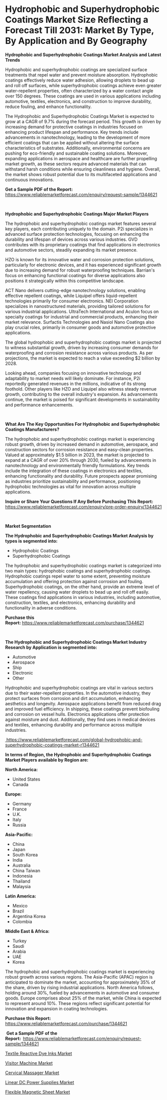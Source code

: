 <p><h1>Hydrophobic and Superhydrophobic Coatings Market Size Reflecting a Forecast Till 2031: Market By Type, By Application and By Geography</h1></p><p><strong>Hydrophobic and Superhydrophobic Coatings Market Analysis and Latest Trends</strong></p>
<p><p>Hydrophobic and superhydrophobic coatings are specialized surface treatments that repel water and prevent moisture absorption. Hydrophobic coatings effectively reduce water adhesion, allowing droplets to bead up and roll off surfaces, while superhydrophobic coatings achieve even greater water-repellent properties, often characterized by a water contact angle over 150 degrees. These coatings are used in various applications including automotive, textiles, electronics, and construction to improve durability, reduce fouling, and enhance functionality.</p><p>The Hydrophobic and Superhydrophobic Coatings Market is expected to grow at a CAGR of 9.7% during the forecast period. This growth is driven by increasing demand for protective coatings in industries focused on enhancing product lifespan and performance. Key trends include advancements in nanotechnology, leading to the development of more efficient coatings that can be applied without altering the surface characteristics of substrates. Additionally, environmental concerns are pushing for eco-friendly and sustainable coating solutions. Moreover, expanding applications in aerospace and healthcare are further propelling market growth, as these sectors require advanced materials that can withstand harsh conditions while ensuring cleanliness and hygiene. Overall, the market shows robust potential due to its multifaceted applications and continuous innovations.</p></p>
<p><strong>Get a Sample PDF of the Report:&nbsp;</strong> <a href="https://www.reliablemarketforecast.com/enquiry/request-sample/1344621?utm_campaign=1283&utm_medium=2&utm_source=Github&utm_content=ia&utm_term=30092024&utm_id=hydrophobic-and-superhydrophobic-coatings">https://www.reliablemarketforecast.com/enquiry/request-sample/1344621</a></p>
<p>&nbsp;</p>
<p><strong>Hydrophobic and Superhydrophobic Coatings Major Market Players</strong></p>
<p><p>The hydrophobic and superhydrophobic coatings market features several key players, each contributing uniquely to the domain. P2i specializes in advanced surface protection technologies, focusing on enhancing the durability and lifespan of devices across various industries. GVD contributes with its proprietary coatings that find applications in electronics and automotive sectors, steadily expanding its market presence.</p><p>HZO is known for its innovative water and corrosion protection solutions, particularly for electronic devices, and it has experienced significant growth due to increasing demand for robust waterproofing techniques. Barrian's focus on enhancing functional coatings for diverse applications also positions it strategically within this competitive landscape.</p><p>ACT Nano delivers cutting-edge nanotechnology solutions, enabling effective repellent coatings, while Liquipel offers liquid-repellent technologies primarily for consumer electronics. NEI Corporation specializes in nanostructured materials, providing tailored solutions for various industrial applications. UltraTech International and Aculon focus on specialty coatings for industrial and commercial products, enhancing their market relevance. Surfactis Technologies and Nasiol Nano Coatings also play crucial roles, primarily in consumer goods and automotive protective applications.</p><p>The global hydrophobic and superhydrophobic coatings market is projected to witness substantial growth, driven by increasing consumer demands for waterproofing and corrosion resistance across various products. As per projections, the market is expected to reach a value exceeding $2 billion by 2028.</p><p>Looking ahead, companies focusing on innovative technology and adaptability to market needs will likely dominate. For instance, P2i reportedly generated revenues in the millions, indicative of its strong foothold. Other players like HZO and Liquipel also witness steady revenue growth, contributing to the overall industry's expansion. As advancements continue, the market is poised for significant developments in sustainability and performance enhancements.</p></p>
<p>&nbsp;</p>
<p><strong>What Are The Key Opportunities For Hydrophobic and Superhydrophobic Coatings Manufacturers?</strong></p>
<p><p>The hydrophobic and superhydrophobic coatings market is experiencing robust growth, driven by increased demand in automotive, aerospace, and construction sectors for corrosion resistance and easy-clean properties. Valued at approximately $1.5 billion in 2023, the market is projected to expand at a CAGR of over 20% through 2030, fueled by advancements in nanotechnology and environmentally friendly formulations. Key trends include the integration of these coatings in electronics and textiles, enhancing functionality and durability. Future prospects appear promising as industries prioritize sustainability and performance, positioning hydrophobic technologies as vital for innovation across multiple applications.</p></p>
<p><strong>Inquire or Share Your Questions If Any Before Purchasing This Report:</strong> <a href="https://www.reliablemarketforecast.com/enquiry/pre-order-enquiry/1344621?utm_campaign=1283&utm_medium=2&utm_source=Github&utm_content=ia&utm_term=30092024&utm_id=hydrophobic-and-superhydrophobic-coatings">https://www.reliablemarketforecast.com/enquiry/pre-order-enquiry/1344621</a></p>
<p>&nbsp;</p>
<p><strong>Market Segmentation</strong></p>
<p><strong>The Hydrophobic and Superhydrophobic Coatings Market Analysis by types is segmented into:</strong></p>
<p><ul><li>Hydrophobic Coatings</li><li>Superhydrophobic Coatings</li></ul></p>
<p><p>The hydrophobic and superhydrophobic coatings market is categorized into two main types: hydrophobic coatings and superhydrophobic coatings. Hydrophobic coatings repel water to some extent, preventing moisture accumulation and offering protection against corrosion and fouling. Superhydrophobic coatings, on the other hand, provide an extreme level of water repellency, causing water droplets to bead up and roll off easily. These coatings find applications in various industries, including automotive, construction, textiles, and electronics, enhancing durability and functionality in adverse conditions.</p></p>
<p><strong>Purchase this Report:&nbsp;</strong><a href="https://www.reliablemarketforecast.com/purchase/1344621?utm_campaign=1283&utm_medium=2&utm_source=Github&utm_content=ia&utm_term=30092024&utm_id=hydrophobic-and-superhydrophobic-coatings">https://www.reliablemarketforecast.com/purchase/1344621</a></p>
<p>&nbsp;</p>
<p><strong>The Hydrophobic and Superhydrophobic Coatings Market Industry Research by Application is segmented into:</strong></p>
<p><ul><li>Automotive</li><li>Aerospace</li><li>Ship</li><li>Electronic</li><li>Other</li></ul></p>
<p><p>Hydrophobic and superhydrophobic coatings are vital in various sectors due to their water-repellent properties. In the automotive industry, they protect surfaces from corrosion and dirt accumulation, enhancing aesthetics and longevity. Aerospace applications benefit from reduced drag and improved fuel efficiency. In shipping, these coatings prevent biofouling and corrosion on vessel hulls. Electronics applications offer protection against moisture and dust. Additionally, they find uses in medical devices and textiles, enhancing durability and performance across multiple industries.</p></p>
<p><a href="https://www.reliablemarketforecast.com/global-hydrophobic-and-superhydrophobic-coatings-market-r1344621?utm_campaign=1283&utm_medium=2&utm_source=Github&utm_content=ia&utm_term=30092024&utm_id=hydrophobic-and-superhydrophobic-coatings">&nbsp;https://www.reliablemarketforecast.com/global-hydrophobic-and-superhydrophobic-coatings-market-r1344621</a></p>
<p><strong>In terms of Region, the Hydrophobic and Superhydrophobic Coatings Market Players available by Region are:</strong></p>
<p>
    <p> <strong> North America: </strong>
        <ul>
            <li>United States</li>
            <li>Canada</li>
        </ul>
        </p> 
    <p> <strong> Europe: </strong>
        <ul>
            <li>Germany</li>
            <li>France</li>
            <li>U.K.</li>
            <li>Italy</li>
            <li>Russia</li>
        </ul>
        </p> 
    <p> <strong> Asia-Pacific: </strong>
        <ul>
            <li>China</li>
            <li>Japan</li>
            <li>South Korea</li>
            <li>India</li>
            <li>Australia</li>
            <li>China Taiwan</li>
            <li>Indonesia</li>
            <li>Thailand</li>
            <li>Malaysia</li>
        </ul>
        </p> 
    <p> <strong> Latin America: </strong>
        <ul>
            <li>Mexico</li>
            <li>Brazil</li>
            <li>Argentina Korea</li>
            <li>Colombia</li>
        </ul>
        </p> 
    <p> <strong> Middle East & Africa: </strong>
        <ul>
            <li>Turkey</li>
            <li>Saudi</li>
            <li>Arabia</li>
            <li>UAE</li>
            <li>Korea</li>
        </ul>
    </p>
    </p>
<p><p>The hydrophobic and superhydrophobic coatings market is experiencing robust growth across various regions. The Asia-Pacific (APAC) region is anticipated to dominate the market, accounting for approximately 35% of the share, driven by rising industrial applications. North America follows, holding around 30%, fueled by advancements in automotive and consumer goods. Europe comprises about 25% of the market, while China is expected to represent around 10%. These regions reflect significant potential for innovation and expansion in coating technologies.</p></p>
<p><strong>Purchase this Report: </strong><a href="https://www.reliablemarketforecast.com/purchase/1344621?utm_campaign=1283&utm_medium=2&utm_source=Github&utm_content=ia&utm_term=30092024&utm_id=hydrophobic-and-superhydrophobic-coatings">https://www.reliablemarketforecast.com/purchase/1344621</a></p>
<p>&nbsp;<strong>Get a Sample PDF of the Report:&nbsp;&nbsp;</strong><a href="https://www.reliablemarketforecast.com/enquiry/request-sample/1344621?utm_campaign=1283&utm_medium=2&utm_source=Github&utm_content=ia&utm_term=30092024&utm_id=hydrophobic-and-superhydrophobic-coatings">https://www.reliablemarketforecast.com/enquiry/request-sample/1344621</a></p>
<p><strong></strong></p>
<p><p><a href="https://github.com/AdeaKodra585/Market-Research-Report-List-1/blob/main/textile-reactive-dye-inks-market.md?utm_campaign=1283&utm_medium=2&utm_source=Github&utm_content=ia&utm_term=30092024&utm_id=hydrophobic-and-superhydrophobic-coatings">Textile Reactive Dye Inks Market</a></p><p><a href="https://www.linkedin.com/pulse/visitor-machine-market-analysis-report-global-insights-region-ebqqe?utm_campaign=1283&utm_medium=2&utm_source=Github&utm_content=ia&utm_term=30092024&utm_id=hydrophobic-and-superhydrophobic-coatings">Visitor Machine Market</a></p><p><a href="https://www.linkedin.com/pulse/global-cervical-massager-market-trends-insights-growth-opportunities-d1lfe?utm_campaign=1283&utm_medium=2&utm_source=Github&utm_content=ia&utm_term=30092024&utm_id=hydrophobic-and-superhydrophobic-coatings">Cervical Massager Market</a></p><p><a href="https://issuu.com/reportprime-2/docs/linear-dc-power-supplies-market-siz_7d7cbcc1840772?utm_campaign=1283&utm_medium=2&utm_source=Github&utm_content=ia&utm_term=30092024&utm_id=hydrophobic-and-superhydrophobic-coatings">Linear DC Power Supplies Market</a></p><p><a href="https://issuu.com/reportprime-2/docs/flexible-magnetic-sheet-market-size_34d2f92cf40a3e?utm_campaign=1283&utm_medium=2&utm_source=Github&utm_content=ia&utm_term=30092024&utm_id=hydrophobic-and-superhydrophobic-coatings">Flexible Magnetic Sheet Market</a></p></p>